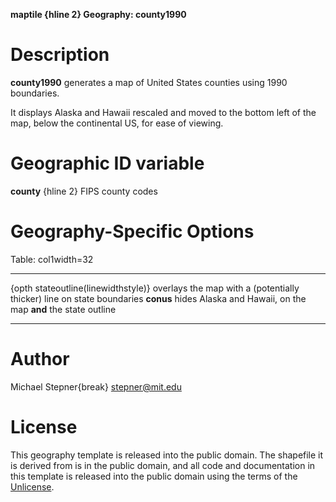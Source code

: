 **maptile {hline 2} Geography: county1990**

# Description

**county1990** generates a map of United States counties using 1990 boundaries.

It displays Alaska and Hawaii rescaled and moved to the bottom left of the map, below the continental US, for ease of viewing.

# Geographic ID variable

**county** {hline 2} FIPS county codes

# Geography-Specific Options

Table: col1width=32

-----------------------------------   -----------------------------
{opth stateoutline(linewidthstyle)}   overlays the map with a (potentially thicker) line on state boundaries
**conus**                             hides Alaska and Hawaii, on the map **and** the state outline
-----------------------------------   -----------------------------

# Author

Michael Stepner{break}
stepner@mit.edu

# License

This geography template is released into the public domain.  The shapefile it is derived from is in the public domain, and all code and documentation in this template is released into the public domain using the terms of the [Unlicense](http://unlicense.org/).